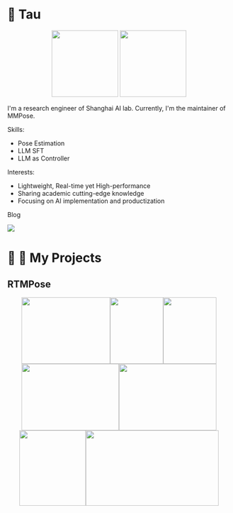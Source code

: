 #  🙋 Tau

<div align="center"> <img src="https://github-readme-stats.vercel.app/api?username=Tau-J&count_private=true&show_icons=true&theme=tokyonight&layout=compact" height="150"> <img src="https://github-readme-stats.vercel.app/api/top-langs/?username=Tau-J&theme=tokyonight&layout=compact" height="150"> </div>

I'm a research engineer of Shanghai AI lab. Currently, I'm the maintainer of MMPose.

Skills:

- Pose Estimation
- LLM SFT
- LLM as Controller

Interests:

- Lightweight, Real-time yet High-performance
- Sharing academic cutting-edge knowledge
- Focusing on AI implementation and productization

Blog

<div align="left">
  <a href="https://www.zhihu.com/people/jing-zi-64/"><img src="https://img.shields.io/badge/zhihu-%E7%9F%A5%E4%B9%8E-blue"></a>&emsp;
</div>

#  🥳 🚀 My Projects

## RTMPose

<div align=center>
<img src="https://user-images.githubusercontent.com/13503330/221138554-110240d8-e887-4b9a-90b1-2fbdc982e9de.gif" width=200 height=150/><img src="https://user-images.githubusercontent.com/13503330/221125176-85015a13-9648-4f0d-a17c-1cbb469efacf.gif" width=120 height=150/><img src="https://user-images.githubusercontent.com/13503330/221125310-7eeb2212-907e-427f-97af-af799d70a4c5.gif" width=120 height=150/>
</div>

<div align=center>
<img src="https://user-images.githubusercontent.com/13503330/221125768-8e0d6754-e66d-4941-ac53-ded8db9b60f9.gif" width=220 height=150/><img src="https://user-images.githubusercontent.com/13503330/221125888-15c20faf-0ad5-4afb-828b-a71ccb064582.gif" width=220 height=150/>
</div>
<div align=center>
<img src="https://user-images.githubusercontent.com/13503330/221124560-af84b291-4300-4027-87ae-8c3a201c3f67.gif" width=150 height=170/><img src="https://user-images.githubusercontent.com/13503330/221138017-10431ab4-e515-4c32-8fa7-8748e2d17a58.gif" width=300 height=170/>
</div>
